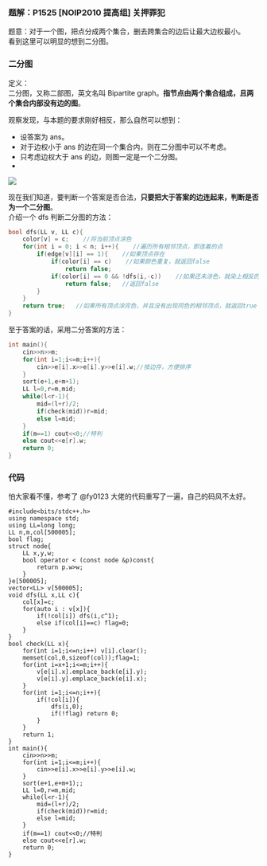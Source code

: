 ### 题解：P1525 [NOIP2010 提高组] 关押罪犯
题意：对于一个图，把点分成两个集合，删去跨集合的边后让最大边权最小。\
看到这里可以明显的想到二分图。
### 二分图
定义：\
二分图，又称二部图，英文名叫 Bipartite graph。**指节点由两个集合组成，且两个集合内部没有边的图**。
    
观察发现，与本题的要求刚好相反，那么自然可以想到：
- 设答案为 ans。
- 对于边权小于 ans 的边在同一个集合内，则在二分图中可以不考虑。
- 只考虑边权大于 ans 的边，则图一定是一个二分图。
- 
![](https://oiwiki.com/graph/images/bi-graph.svg)

现在我们知道，要判断一个答案是否合法，**只要把大于答案的边连起来，判断是否为一个二分图**。\
介绍一个 dfs 判断二分图的方法：

```cpp
bool dfs(LL v, LL c){
    color[v] = c;    //将当前顶点涂色
    for(int i = 0; i < n; i++){    //遍历所有相邻顶点，即连着的点
        if(edge[v][i] == 1){    //如果顶点存在
            if(color[i] == c)    //如果颜色重复，就返回false
                return false;
            if(color[i] == 0 && !dfs(i,-c))    //如果还未涂色，就染上相反的颜色-c,并dfs这个顶点，进入下一层
                return false;   //返回false
        }
    }
    return true;   //如果所有顶点涂完色，并且没有出现同色的相邻顶点，就返回true
}

```
至于答案的话，采用二分答案的方法：

```cpp
int main(){
    cin>>n>>m;
    for(int i=1;i<=m;i++){
        cin>>e[i].x>>e[i].y>>e[i].w;//按边存，方便排序
    }
    sort(e+1,e+m+1);
    LL l=0,r=m,mid;
    while(l<r-1){
        mid=(l+r)/2;
        if(check(mid))r=mid;
        else l=mid;
    }
    if(m==1) cout<<0;//特判
    else cout<<e[r].w;
    return 0;
}
```
### 代码
怕大家看不懂，参考了 @fy0123 大佬的代码重写了一遍，自己的码风不太好。
```
#include<bits/stdc++.h>
using namespace std;
using LL=long long;
LL n,m,col[500005];
bool flag;
struct node{
    LL x,y,w;
    bool operator < (const node &p)const{
        return p.w>w;
    }
}e[500005];
vector<LL> v[500005];
void dfs(LL x,LL c){
    col[x]=c;
    for(auto i : v[x]){
        if(!col[i]) dfs(i,c^1);
        else if(col[i]==c) flag=0;
    }
}
bool check(LL x){
    for(int i=1;i<=n;i++) v[i].clear();
    memset(col,0,sizeof(col));flag=1;
    for(int i=x+1;i<=m;i++){
        v[e[i].x].emplace_back(e[i].y);
        v[e[i].y].emplace_back(e[i].x);
    }
    for(int i=1;i<=n;i++){
        if(!col[i]){
            dfs(i,0);
            if(!flag) return 0;
        }
    }
    return 1;
}
int main(){
    cin>>n>>m;
    for(int i=1;i<=m;i++){
        cin>>e[i].x>>e[i].y>>e[i].w;
    }
    sort(e+1,e+m+1);;
    LL l=0,r=m,mid;
    while(l<r-1){
        mid=(l+r)/2;
        if(check(mid))r=mid;
        else l=mid;
    }
    if(m==1) cout<<0;//特判
    else cout<<e[r].w;
    return 0;
}
```